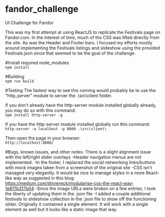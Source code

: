 # fandor_challenge
UI Challenge for Fandor

This was my first attempt at using ReactJS to replicate the Festivals page on Fandor.com.
In the interest of time, much of the CSS was lifted directly from the site. As was the Header and Footer bars. I focused my efforts mostly around implementing the Festivals listings and slideshow using the provided Festivals.json since that seemed to be the goal of the challenge.

#Install required node_modules  
`npm install`

#Building  
`npm run build`

#Testing
The fastest way to see this running would probably be to use the "http_server" module to server the .\src\client folder.

If you don't already have the http-server module installed globally already, you may do so with this command:  
`npm install http-server -g`

If you have the http-server module installed globally run this command:  
`http-server -a localhost -p 8000 .\src\client\`


Then open the page in your browser:  
`http://localhost:8000/`

#Bugs, known issues, and other notes
-There is a slight alignment issue with the left/right slider overlays 
-Header navigation menus are not implemented.
-In the footer, I replaced the social networking links/buttons with mock images taken from a screenshot of the original site 
-CSS isn't managed very elegantly. It would be nice to manage styles in a more React-like way as suggested in this blog: https://medium.com/@jviereck/modularise-css-the-react-way-1e817b317b04
-Since the image URLs were broken on a few entries, I took the liberty of updating them in the .json file
-I added a couple additional festivals to slideshow collection in the .json file to show off the functioning slider. Originally it contained a single element. It will work with a single element as well but it looks like a static image that way.



